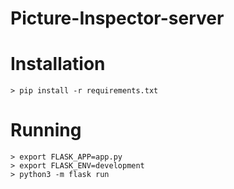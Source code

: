 # Picture-Inspector-server

# Installation

```shell
> pip install -r requirements.txt
```

# Running

```shell
> export FLASK_APP=app.py
> export FLASK_ENV=development
> python3 -m flask run
```